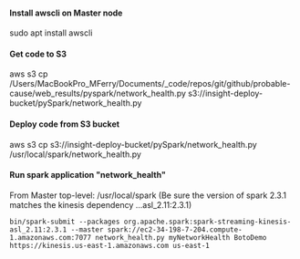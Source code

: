 
#### Install awscli on Master node
sudo apt install awscli

#### Get code to S3
aws s3 cp /Users/MacBookPro_MFerry/Documents/_code/repos/git/github/probable-cause/web_results/pyspark/network_health.py s3://insight-deploy-bucket/pySpark/network_health.py

#### Deploy code from S3 bucket
aws s3 cp s3://insight-deploy-bucket/pySpark/network_health.py /usr/local/spark/network_health.py

#### Run spark application "network_health"

From Master top-level: /usr/local/spark
(Be sure the version of spark 2.3.1 matches the kinesis dependency ...asl_2.11:2.3.1)
```
bin/spark-submit --packages org.apache.spark:spark-streaming-kinesis-asl_2.11:2.3.1 --master spark://ec2-34-198-7-204.compute-1.amazonaws.com:7077 network_health.py myNetworkHealth BotoDemo https://kinesis.us-east-1.amazonaws.com us-east-1
```